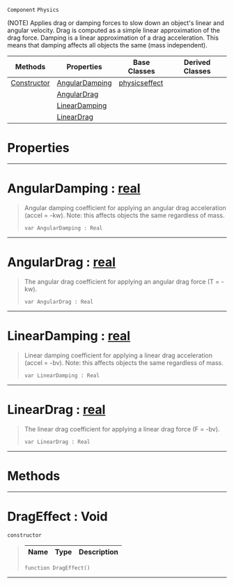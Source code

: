  `Component` `Physics`



(NOTE) Applies drag or damping forces to slow down an object's linear and angular velocity. Drag is computed as a simple linear approximation of the drag force. Damping is a linear approximation of a drag acceleration. This means that damping affects all objects the same (mass independent).

|Methods|Properties|Base Classes|Derived Classes|
|---|---|---|---|
|[ Constructor](https://github.com/ZilchEngine/ZilchDocs/blob/master/code_reference/class_reference/drageffect.markdown#drageffect-void)|[ AngularDamping](https://github.com/ZilchEngine/ZilchDocs/blob/master/code_reference/class_reference/drageffect.markdown#angulardamping-zilch-engi)|[physicseffect](https://github.com/ZilchEngine/ZilchDocs/blob/master/code_reference/class_reference/physicseffect.markdown)| |
| |[ AngularDrag](https://github.com/ZilchEngine/ZilchDocs/blob/master/code_reference/class_reference/drageffect.markdown#angulardrag-zilch-engine)| | |
| |[ LinearDamping](https://github.com/ZilchEngine/ZilchDocs/blob/master/code_reference/class_reference/drageffect.markdown#lineardamping-zilch-engin)| | |
| |[ LinearDrag](https://github.com/ZilchEngine/ZilchDocs/blob/master/code_reference/class_reference/drageffect.markdown#lineardrag-zilch-engine-d)| | |


 #  Properties


---  
 #  AngularDamping : [real](https://github.com/ZilchEngine/ZilchDocs/blob/master/code_reference/nada_base_types/real.markdown)

> Angular damping coefficient for applying an angular drag acceleration (accel = -kw). Note: this affects objects the same regardless of mass.
> ``` lang=cpp, name=Nada
> var AngularDamping : Real


---  
 #  AngularDrag : [real](https://github.com/ZilchEngine/ZilchDocs/blob/master/code_reference/nada_base_types/real.markdown)

> The angular drag coefficient for applying an angular drag force (T = -kw).
> ``` lang=cpp, name=Nada
> var AngularDrag : Real


---  
 #  LinearDamping : [real](https://github.com/ZilchEngine/ZilchDocs/blob/master/code_reference/nada_base_types/real.markdown)

> Linear damping coefficient for applying a linear drag acceleration (accel = -bv). Note: this affects objects the same regardless of mass.
> ``` lang=cpp, name=Nada
> var LinearDamping : Real


---  
 #  LinearDrag : [real](https://github.com/ZilchEngine/ZilchDocs/blob/master/code_reference/nada_base_types/real.markdown)

> The linear drag coefficient for applying a linear drag force (F = -bv).
> ``` lang=cpp, name=Nada
> var LinearDrag : Real


---  
 #  Methods


---  
 #  DragEffect : Void

 `constructor`

> 
> |Name|Type|Description|
> |---|---|---|
> ``` lang=cpp, name=Nada
> function DragEffect()
> ``` 


---  
 

 